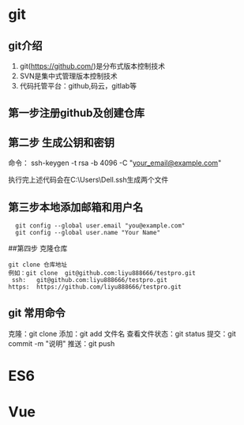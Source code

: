 # git
## git介绍
  1. git(https://github.com/)是分布式版本控制技术
  2. SVN是集中式管理版本控制技术
  3. 代码托管平台：github,码云，gitlab等

## 第一步注册github及创建仓库

##  第二步 生成公钥和密钥
  命令：   ssh-keygen -t rsa -b 4096 -C "your_email@example.com"
  
   执行完上述代码会在C:\Users\Dell\.ssh生成两个文件


## 第三步本地添加邮箱和用户名
      git config --global user.email "you@example.com"
      git config --global user.name "Your Name"


##第四步 克隆仓库

    git clone 仓库地址
    例如：git clone  git@github.com:liyu888666/testpro.git
     ssh:   git@github.com:liyu888666/testpro.git
    https:  https://github.com/liyu888666/testpro.git


## git 常用命令

   克隆：git clone 
   添加：git add 文件名
   查看文件状态：git status
   提交：git commit -m "说明"
   推送：git push
   
  





# ES6


#  Vue

